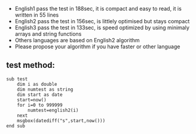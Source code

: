- English1 pass the test in 188sec, it is compact and easy to read, it is written in 55 lines
- English2 pass the test in 156sec, is littlely optimised but stays compact
- English3 pass the test in 133sec, is speed optimized by using minimaly arrays and string functions
- Others languages are based on English2 algorithm
- Please propose your algorithm if you have faster or other language

## test method:
 
```
sub test
	dim i as double
	dim numtest as string
	dim start as date
	start=now()
	for i=0 to 999999
		numtest=english2(i)
	next
	msgbox(datediff("s",start,now()))
end sub
```
